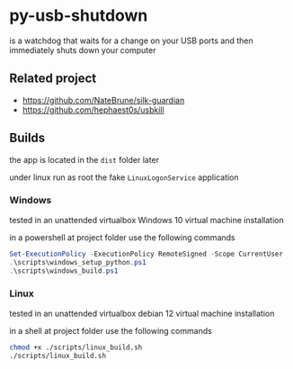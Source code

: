 # py-usb-shutdown

is a watchdog that waits for a change on your USB ports and then immediately shuts down your computer

## Related project

* https://github.com/NateBrune/silk-guardian
* https://github.com/hephaest0s/usbkill

## Builds

the app is located in the `dist` folder later

under linux run as root the fake `LinuxLogonService` application

### Windows

tested in an unattended virtualbox Windows 10 virtual machine installation

in a powershell at project folder use the following commands

```PowerShell
Set-ExecutionPolicy -ExecutionPolicy RemoteSigned -Scope CurrentUser
.\scripts\windows_setup_python.ps1
.\scripts\windows_build.ps1
```

### Linux

tested in an unattended virtualbox debian 12 virtual machine installation

in a shell at project folder use the following commands

```bash
chmod +x ./scripts/linux_build.sh
./scripts/linux_build.sh
```
